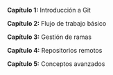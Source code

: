 **Capítulo 1:** Introducción a Git

**Capítulo 2:** Flujo de trabajo básico

**Capítulo 3:** Gestión de ramas

**Capítulo 4:** Repositorios remotos

**Capítulo 5:** Conceptos avanzados
